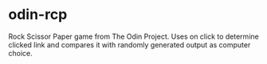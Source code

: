 # odin-rcp

Rock Scissor Paper game from The Odin Project.
Uses on click to determine clicked link and compares it with randomly
generated output as computer choice.
